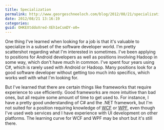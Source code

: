 ```yaml
---
title: Specialization
permalink: http://www.georgeschneeloch.com/blog/2012/08/21/specialization
date: 2012/08/21 13:16:19
categories: 
guid: OHKEXtddoXred-XEh1eCsmDY-o0=
---
```

One thing I've learned when looking for a job is that it's valuable to specialize in a subset of the software developer world. I'm pretty scattershot regarding what I'm interested in sometimes. I've been applying to positions for Android developers as well as positions involving Hadoop in some way, which don't have much in common. I've spent four years using C#, which is rarely used with Android or Hadoop. Many positions look for a good software developer without getting too much into specifics, which works well with what I'm looking for.

But I've learned that there are certain things like frameworks that require experience to use efficiently. Good frameworks are more intuitive than bad ones, but all require some amount of time to get used to. For instance, I have a pretty good understanding of C# and the .NET framework, but I'm not suited for a position requiring knowledge of [WCF](http://en.wikipedia.org/wiki/Windows_Communication_Foundation) or [WPF](http://en.wikipedia.org/wiki/Windows_Presentation_Foundation), even though I've used web services and I have experience with UI development on other platforms. The learning curve for WCF and WPF may be short but it's still there.
